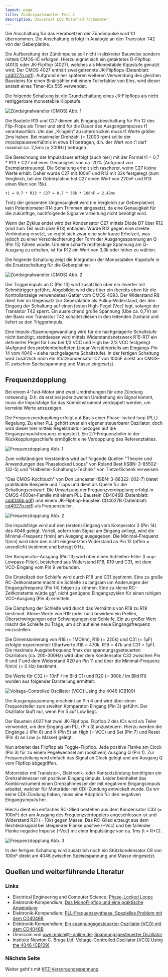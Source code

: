 ```yaml
---
layout: page
title: Zündsignalwandler Teil 2
description: Universal LCD Motorrad Tachometer
---
```


Die Anschaltung für das Herabsetzen der Zündimpulse wird 1:1 übernommen. Die Anschaltung erfolgt in Analogie an den Transistor T42 von der Geberplatine.

Die Aufbereitung der Zündimpulse soll nicht in diskreter Bauweise sondern mittels CMOS-IC erfolgen. Hierzu eignet sich ein getaktetes D-Flipflop (4013) oder JK-Flipflop (4027), welches als Monostabile Kippstufe genutzt wird. Der CMOS 4027 enthält zwei getrennte JK-Flipflops (Datenblatt: [cd4027b.pdf](http://www.ti.com/lit/ds/symlink/cd4027b.pdf)). Aufgrund einer späteren weiteren Verwendung des gleichen Bausteins für einen Binärzähler mit einem Teilerfaktor von Eins, wird dieser anstatt eines Timer-ICs 555 verwendet.

Die folgende Schaltung ist die Grundschaltung eines JK-Flipflops als nicht retriggerbare monostabile Kippstufe.

![Zündsignalwandler (CMOS) Abb. 1](../images/Zuendsignalwandler_in_CMOS_1.png)

Die Bauteile R13 und C27 dienen als Eingangsbeschaltung für Pin 12 des Flip-Flops als Timer und sind für die Dauer des Ausgangsimpulses t1 verantwortlich. Um das „Klingeln“ zu unterdrücken muss t1 Werte größer 2ms haben. Bei maximaler Drehzahl (= 12000 rpm) sollte der Impulspauseverhältnis in etwa 1:1 betragen, d.h. der Wert von t1 darf maximal ca. 2,5ms (= 200Hz) betragen.

Die Berechnung der Impulsdauer erfolgt (auch hier) mit der Formel t1 = 0,7 * R13 * C27 mit einer Genauigkeit von ca. 20% (Aufgrund von Exemplarstreuung). Die Schaltung erholt sich rascherer, wenn C27 kleine Werte erhält. Daher wurde C27 mit 100nF und R13 mit 33k festgelegt (zum Vergleich, bei der Geberplatine hat C27 einen Wert von 220nF und R13 einen Wert von 15k).

    t1 = 0,7 * R13 * C27 = 0,7 * 33k * 100nF = 2,42ms

Trotz der genannten Ungenauigkeit wird (im Vergleich zur Geberplatine) kein Potentiometer R14 zum Trimmen eingesetzt, da eine Genauigkeit für die zukünftige, nachfolgende Signalverarbeitung nicht benötigt wird.

Wenn der Zyklus endet wird der Kondensator C27 mittels Diode D7 über R12 (und zum Teil auch über R13) entladen. Würde R12 gegen eine direkte Verbindung ersetzt, so ergibt sich zwar eine sehr kurze Erholzeit, was jedoch zu einer Verschlechterung der Form der Ausgangsspannung an Q (Pin 15) führen würde. Um eine scharfe rechteckige Spannung am Q-Ausgang zu erhalten, ist für R12 ein Wert von 3,3k oder höher zu wählen.

Die folgende Schaltung zeigt die Integration der Monostabilen Kippstufe in die Ersatzschaltung für die Geberplatine:

![Zündsignalwandler (CMOS) Abb. 2](../images/Zuendsignalwandler_in_CMOS_2.png)

Der Triggerimpuls an C (Pin 13) wird zusätzlich über ein Inverter mit Schmittrigger geführt. Abgebildet wird dies über ein (bereits oben für die Kontrollanzeige verwendetes) Gatter vom CMOS 4093. Der Widerstand R8 dient hier im Gegensatz zur Geberplatine als Pullup-Widerstand, der den Eingang der Schaltung auf einen festen High-Pegel (Vcc) legt, solange der Transistor T42 sperrt. Ein ausreichend große Spannung (Ube ca. 0,7V) an der Basis von Transistor T42 schaltet diesen in den leitenden Zustand und liefert so den Triggerimpuls.

Eine Impuls-/Spannungswandlung wird für die nachgelagerte Schaltstufe nicht benötigt, stattdessen wird mittels Widerstandsnetzwerk R15-R17 ein definierter Pegel für Low bei 1/3 VCC und High bei 2/3 VCC festgelegt (Aufgrund des problembehafteten Linear-Verstärkerteils am Eingangs-Pin 14 vom 4046 – siehe nachgelagerte Schaltstufe). In der fertigen Schaltung wird zusätzlich noch ein Stützkondensator C7 von 100nF direkt am CMOS-IC zwischen Speisespannung und Masse eingesetzt.

## Frequenzdopplung
Bei einem 4-Takt-Motor sind zwei Umdrehungen für eine Zündung notwendig. D.h. da erst bei jeder zweiten Umdrehung ein Signal kommt, muss die Impulsfolge für das Kombiinstrument verdoppelt werden, um korrekte Werte anzuzeigen.

Die Frequenzverdopplung erfolgt auf Basis einer Phase-locked loop (PLL) Regelung. Zu einer PLL gehört zwar ein eigener steuerbarer Oszillator, doch wird dieser hier mittels Regelstruktur bezogen auf die Eingangsimpulsfrequenz eingestellt. Ein 2:1-Frequenzteiler in der Rückkopplungsschleife ermöglicht eine Verdopplung des Referenztaktes.

![Frequenzdopplung Abb. 1](../images/Frequenzdopplung_1.png)

Zum vollständigen Verständnis wird auf folgende Quellen "Theorie und Anwendungen des Phaselocked Loops" von Roland Best (ISBN: 3-85502-132-5) und "Halbleiter-Schaltungs-Technik" von Tietze/Schenk verweisen.

"Das CMOS-Kochbuch" von Don Lancaster (ISBN: 3-88322-002-7) bietet praktikable Beispiele und Tipps und dient als Quelle für die Schaltungsentwurf. Die Umsetzung der Frequenzverdopplung erfolgt in CMOS 4000er-Familie mit einem PLL-Baustein CD4046B (Datenblatt: [cd4046b.pdf](http://www.ti.com/lit/ds/symlink/cd4046b.pdf)) und einem JK-Flipflop-Baustein CD4027B (Datenblatt: [cd4027b.pdf](http://www.ti.com/lit/ds/symlink/cd4027b.pdf)) als Frequenzteiler.

![Frequenzdopplung Abb. 2](../images/Frequenzdopplung_2.png)

Die Impulsfolge wird auf den (ersten) Eingang vom Komperator 2 (Pin 14) des 4046 gelegt. Vorteil, sofern kein Signal am Eingang anliegt, wird die Minimal-Frequenz f(min) am Ausgang ausgegeben. Die Minimal-Frequenz f(min) wird über den nicht eingesetzten Widerstand an Pin 12 (offen = unendlich) bestimmt und beträgt 0 Hz.

Der Komperator-Ausgang (Pin 13) wird über einen Schleifen-Filter (Loop-Lowpass-Filter), bestehend aus Widerstand R18, R19 und C31, mit dem VCO-Eingang vom Pin 9 verbunden.

Die Einstellzeit der Schleife wird durch R18 und C31 bestimmt. Eine zu große RC-Zeitkonstante macht die Schleife zu langsam um Änderungen der Eingangsfrequenz (Pin 14) folgen zu können. Eine zu kleine RC-Zeitkonstante würde ggf. nicht genügend Eingangszyklen für einen ruhigen VCO-Ausgang (Pin 4) ermitteln.

Die Dämpfung der Schleife wird durch das Verhältnis von R18 zu R19 bestimmt. Kleine Werte von R19 (oder null) bewirken ein Prellen, Überschwingungen oder Schwingungen der Schleife. Ein zu großer Wert macht die Schleife zu Träge, um sich auf eine neue Eingangsfrequenz einzustellen.

Die Dimensionierung von R18 (= 1MOhm), R19 (= 220k) und C31 (= 1μF) erfolgte experimentell (Startwerte R18 = 470k, R19 = 47k und C31 = 1μF). Die maximale Ausgabefrequenz fmax des spannungsgesteuerten Oszillators (ca. 200-300Hz) wird über dem Kondensator C32 zwischen Pin 6 und 7 und dem Widerstand R20 an Pin 11 und über die Minimal-Frequenz f(min) (= 0 Hz) bestimmt.

Die Werte für C32 (= 10nF / im Bild C1) und R20 (= 300k / im Bild R1) wurden aus folgender Darstellung ermittelt:

![Voltage-Controlled Oscillator [VCO] Using the 4046 (CB109)](../images/cb0109e_0001.gif)

Die Ausgangsspannung erscheint an Pin 4 und wird über einen Frequenzteiler zum zweiten Komparator-Eingang (Pin 3) geführt. Der Oszillator läuft nur, wenn Pin 5 auf Low liegt.

Der Baustein 4027 hat zwei JK-Flipflops. Flipflop 2 des ICs wird als Teiler verwendet, um den Eingang am PLL (Pin 3) anzusteuern. Hierzu werden die Eingänge J (Pin 6) und K (Pin 5) an High (= VCC) und Set (Pin 7) und Reset (Pin 4) an Low (= Masse) gelegt.

Nun arbeitet das Flipflop als Toggle-Flipflop. Jede positive Flanke am Clock (Pin 3) für zu einem Pegelwechsel am (positiven) Ausgang Q (Pin 1). Zur Frequenzteilung wird einfach das Signal an Clock gelegt und am Ausgang Q vom Flipflop abgegriffen.

Motorräder mit Transistor-, Elektronik- oder Kontaktzündung benötigten ein Drehzahlmesser mit positiven Eingangsimpuls. Leider beinhaltet das Kombiinstrument einen Drehzahlmesser der mit negativem Eingangsimpuls arbeitet, welcher für Motoräder mit CDI-Zündung entwickelt wurde. Da wir keine CDI-Zündung haben, muss eine Adaption für den negativen Eingangsimpuls her.

Hierzu dient ein einfaches RC-Glied bestehen aus dem Kondensator C33 (= 100nF) der am Ausgang des Frequenzverdopplers angeschlossen ist und Widerstand R21 (= 10k) gegen Masse. Das RC-Glied erzeugt aus dem Rechtecksignal bei steigender Flanke positive (+Vcc) und bei fallender Flanke negative Impulse (-Vcc) mit einer Impulslänge von ca. 1ms (t = R*C).

![Frequenzdopplung Abb. 3](../images/Frequenzdopplung_3.png)

In der fertigen Schaltung wird zusätzlich noch ein Stützkondensator C8 von 100nF direkt am 4046 zwischen Speisespannung und Masse eingesetzt.

## Quellen und weiterführende Literatur

### Links
- Electrical Engineering and Computer Science; [Phase-Locked Loops](https://people.eecs.ku.edu/~callen58/501/PLL_Notes_(Proj3).pdf)
- Elektronik-Kompendium; [Das MonoFlipflop und eine praktische Anwendung](https://www.elektronik-kompendium.de/public/schaerer/monoff.htm)
- Elektronik-Kompendium; [PLL-Frequenzsynthese: Spezielles Problem mit dem CD4046B](http://www.elektronik-kompendium.de/public/schaerer/pll4046.htm)
- Elektronik-Kompendium; [Ein spannungsgesteuerter Oszillator (VCO) mit dem CD4046B](http://www.elektronik-kompendium.de/public/schaerer/vco.htm)
- Umnicom von uwe.mnich@t-online.de; [Spannungsgesteuerter Oszillator](https://web.archive.org/web/20170916025339/http://www.umnicom.de/Elektronik/Schaltungssammlung/Vco/Vco.html#8.2)
- Institute Newton C. Braga Ltd; [Voltage-Controlled Oscillator [VCO] Using the 4046 (CB109)
](http://www.incbtech.com/index.php/circuit-bench/58-converters/168-voltage-controlled-oscillator-vco-using-the-4046-cb109)

### Nächste Seite
Weiter geht's mit [KFZ-Versorgungsspannung](versorgungsspannung.html).
